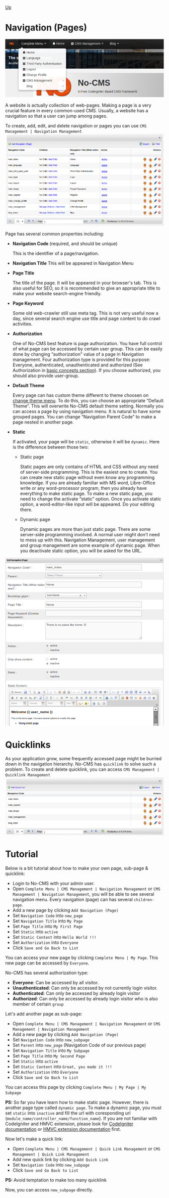 [Up](../tutorial.md)

Navigation (Pages)
==================

![Navigation Example](images/user_navigation_navigation_example.png "Figure 1. Navigation Example")

A website is actually collection of web-pages. Making a page is a very crucial feature in every common-used CMS.
Usually, a website has a navigation so that a user can jump among pages.

To create, add, edit, and delete navigation or pages you can use `CMS Management | Navigation Management`
![Navigation Management](images/user_navigation_navigation_management.png "Figure 2. Navigation Management")

Page has several common properties including:

* __Navigation Code__ (required, and should be unique)

    This is the identifier of a page/navigation.

* __Navigation Title__
    This will be appeared in Navigation Menu

* __Page Title__

    The title of the page. It will be appeared in your browser's tab. This is also useful for SEO, so it is recommended to give an appropriate title to make your website search-engine friendly.

* __Page Keyword__

    Some old web-crawler still use meta tag. This is not very useful now a day, since several search engine use title and page content to do crawl activities.

* __Authorization__

    One of No-CMS best feature is page authorization. You have full control of what page can be accessed by certain user group. This can be easily done by changing “authorization” value of a page in Navigation management. Four authorization type is provided for this purpose: Everyone, authenticated, unauthenticated and authorized (See Authorization in [basic concepts section](user_concepts.md#authorization)). If you choose authorized, you should also provide user-group.

* __Default Theme__

    Every page can has custom theme different to theme choosen on [change theme menu](user_theme.md). To do this, you can choose an appropriate “Default Theme”. This will overwrite No-CMS default theme setting. Normally you can access a page by using navigation menu. It is natural to have some grouped pages. You can change “Navigation Parent Code” to make a page nested in another page.

* __Static__

    If activated, your page will be `static`, otherwise it will be `dynamic`.
    Here is the difference between those two:

    - Static page

        Static pages are only contains of HTML and CSS without any need of server-side programming. This is the easiest one to create. You can create new static page without even know any programming knowledge. If you are already familiar with MS word, Libre-Office write or any word-processor program, then you already have everything to make static page. To make a new static page, you need to change the activate “static” option. Once you activate static option, a word-editor-like input will be appeared. Do your editing there.

    - Dynamic page

        Dynamic pages are more than just static page. There are some server-side programming involved. A normal user might don't need to mess up with this. Navigation Management, user management and group management are some example of dynamic page. When you deactivate static option, you will be asked for the URL.

![Navigation Management Detail](images/user_navigation_navigation_management_detail.png "Figure 3. Navigation Management Detail")

Quicklinks
==========

As your application grow, some frequently accessed page might be burried down in the navigation hierarchy.
No-CMS has `quicklink` to solve such a problem. To create and delete quicklink, you can access `CMS Management | Quicklink Management`
![Quicklink Management](images/user_navigation_quicklink_management.png "Figure 4. Quicklink Management")

Tutorial
========

Below is a bit tutorial about how to make your own page, sub-page & quicklink:

* Login to No-CMS with your admin user.
* Open `Complete Menu | CMS Management | Navigation Management` or `CMS Management | Navigation Management`, you will be able to see several navigation menu. Every navigation (page) can has several `children-page`.  
* Add a new page by clicking `Add Navigation (Page)`
* Set `Navigation Code` into `new_page`
* Set `Navigation Title` into `My Page`
* Set `Page Title` into `My First Page`
* Set `Static` into `active`
* Set `Static Content` into `Hello World !!!`
* Set `Authorization` into `Everyone`
* Click `Save and Go Back to List`


You can access your new page by clicking `Complete Menu | My Page`.
This new page can be accessed by `Everyone`. 

No-CMS has several authorization type:
* __Everyone__: Can be accessed by all visitor.
* __Unauthenticated__: Can only be accessed by not currently login visitor.
* __Authenticated__: Can only be accessed by already login visitor
* __Authorized__: Can only be accessed by already login visitor who is also member of certain `group`

Let's add another page as sub-page:

* Open `Complete Menu | CMS Management | Navigation Management` or `CMS Management | Navigation Management`
* Add a new page by clicking `Add Navigation (Page)`
* Set `Navigation Code` into `new_subpage`
* Set `Parent` into `new_page` (Navigation Code of our previous page)
* Set `Navigation Title` into `My Subpage`
* Set `Page Title` into `My Second Page`
* Set `Static` into `active`
* Set `Static Content` into `Great, you made it !!!`
* Set `Authorization` into `Everyone`
* Click `Save and Go Back to List`

You can access this page by clicking `Complete Menu | My Page | My Subpage`

__PS:__ So far you have learn how to make static page. However, there is another page type called `dynamic page`. To make a dynamic page, you must set `static` into `inactive` and fill the url with coresponding url (`module_name/controller_name/function_name`). If you are not familiar with CodeIgniter and HMVC extension, please look for [CodeIgniter documentation](../../ci_user_guide) or [HMVC extension documentation](https://bitbucket.org/wiredesignz/codeigniter-modular-extensions-hmvc) first.



Now let's make a quick link:

* Open `Complete Menu | CMS Management | Quick Link Management` or `CMS Management | Quick Link Management`  
* Add new quick link by clicking `Add Quick Link`
* Set `Navigation Code` into `new_subpage`
* Click `Save and Go Back to List`

__PS:__ Avoid temptation to make too many quicklink

Now, you can access `new_subpage` directly.